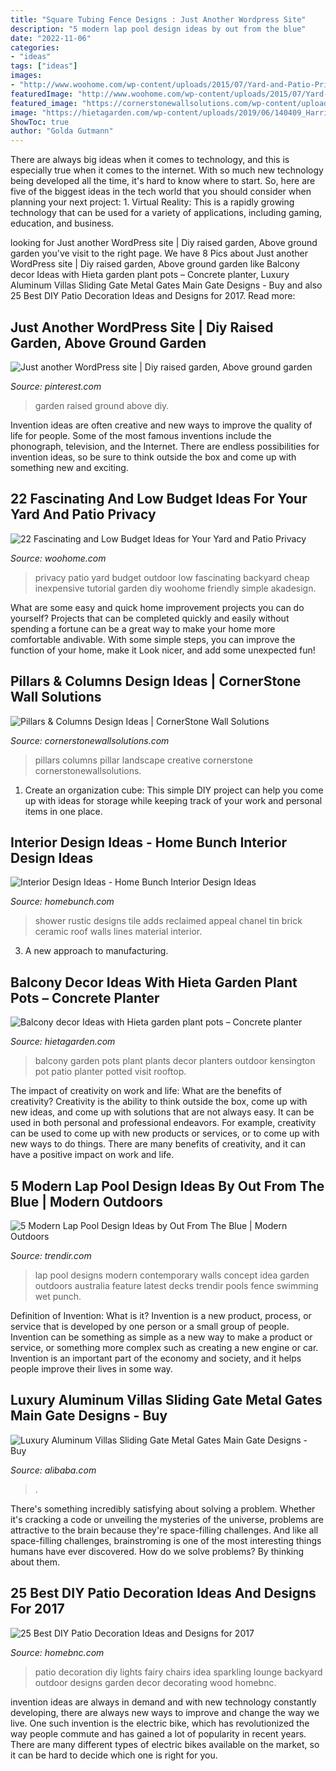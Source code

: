 ```yaml
---
title: "Square Tubing Fence Designs : Just Another Wordpress Site"
description: "5 modern lap pool design ideas by out from the blue"
date: "2022-11-06"
categories:
- "ideas"
tags: ["ideas"]
images:
- "http://www.woohome.com/wp-content/uploads/2015/07/Yard-and-Patio-Privacy-WooHome-6.jpg"
featuredImage: "http://www.woohome.com/wp-content/uploads/2015/07/Yard-and-Patio-Privacy-WooHome-6.jpg"
featured_image: "https://cornerstonewallsolutions.com/wp-content/uploads/2015/08/design-ideas-pillars-columns.jpg"
image: "https://hietagarden.com/wp-content/uploads/2019/06/140409_HarrisonsLandscaping_Kensington_0094-1.jpg"
ShowToc: true
author: "Golda Gutmann"
---
```



There are always big ideas when it comes to technology, and this is especially true when it comes to the internet. With so much new technology being developed all the time, it's hard to know where to start. So, here are five of the biggest ideas in the tech world that you should consider when planning your next project: 1. Virtual Reality: This is a rapidly growing technology that can be used for a variety of applications, including gaming, education, and business.

	

		
looking for Just another WordPress site | Diy raised garden, Above ground garden you've visit to the right page. We have 8 Pics about Just another WordPress site | Diy raised garden, Above ground garden like Balcony decor Ideas with Hieta garden plant pots – Concrete planter, Luxury Aluminum Villas Sliding Gate Metal Gates Main Gate Designs - Buy and also 25 Best DIY Patio Decoration Ideas and Designs for 2017. Read more:
		
    
## Just Another WordPress Site | Diy Raised Garden, Above Ground Garden

<img loading=lazy src="https://i.pinimg.com/736x/b5/c1/61/b5c1619d4145850e6315c94b2f1cafe5.jpg" onerror="this.onerror=null;this.src='https://tse4.mm.bing.net/th?id=OIP.Bc6nUitQKZDnb88HewsuOQHaJ4&amp;pid=15.1';" alt="Just another WordPress site | Diy raised garden, Above ground garden">

_Source: pinterest.com_

>garden raised ground above diy. 

	

Invention ideas are often creative and new ways to improve the quality of life for people. Some of the most famous inventions include the phonograph, television, and the Internet. There are endless possibilities for invention ideas, so be sure to think outside the box and come up with something new and exciting.

    
## 22 Fascinating And Low Budget Ideas For Your Yard And Patio Privacy

<img loading=lazy src="http://www.woohome.com/wp-content/uploads/2015/07/Yard-and-Patio-Privacy-WooHome-6.jpg" onerror="this.onerror=null;this.src='https://tse3.mm.bing.net/th?id=OIP.9vSwIl0p-m6kBgKb340LjwHaLH&amp;pid=15.1';" alt="22 Fascinating and Low Budget Ideas for Your Yard and Patio Privacy">

_Source: woohome.com_

>privacy patio yard budget outdoor low fascinating backyard cheap inexpensive tutorial garden diy woohome friendly simple akadesign. 

	

What are some easy and quick home improvement projects you can do yourself?
Projects that can be completed quickly and easily without spending a fortune can be a great way to make your home more comfortable andivable. With some simple steps, you can improve the function of your home, make it Look nicer, and add some unexpected fun!

    
## Pillars &amp; Columns Design Ideas | CornerStone Wall Solutions

<img loading=lazy src="https://cornerstonewallsolutions.com/wp-content/uploads/2015/08/design-ideas-pillars-columns.jpg" onerror="this.onerror=null;this.src='https://tse4.mm.bing.net/th?id=OIP.Qvd3BjDGmUC3tnXbvfrdkQHaFL&amp;pid=15.1';" alt="Pillars &amp; Columns Design Ideas | CornerStone Wall Solutions">

_Source: cornerstonewallsolutions.com_

>pillars columns pillar landscape creative cornerstone cornerstonewallsolutions. 

	

1. Create an organization cube: This simple DIY project can help you come up with ideas for storage while keeping track of your work and personal items in one place.

    
## Interior Design Ideas - Home Bunch Interior Design Ideas

<img loading=lazy src="http://www.homebunch.com/wp-content/uploads/2016/04/Rustic-Shower.-Rustic-Shower-Design.-Rustic-Shower-Ideas.-Rustic-Shower.-Rustic-Shower-RusticShower-Dragonfly-Designs.jpg" onerror="this.onerror=null;this.src='https://tse2.mm.bing.net/th?id=OIP.1nBajTIJSv_EubBxlf5lnAHaK1&amp;pid=15.1';" alt="Interior Design Ideas - Home Bunch Interior Design Ideas">

_Source: homebunch.com_

>shower rustic designs tile adds reclaimed appeal chanel tin brick ceramic roof walls lines material interior. 

	

3. A new approach to manufacturing.

    
## Balcony Decor Ideas With Hieta Garden Plant Pots – Concrete Planter

<img loading=lazy src="https://hietagarden.com/wp-content/uploads/2019/06/140409_HarrisonsLandscaping_Kensington_0094-1.jpg" onerror="this.onerror=null;this.src='https://tse2.mm.bing.net/th?id=OIP.-yOfKjkydOYb4dHqFHK3MgHaLG&amp;pid=15.1';" alt="Balcony decor Ideas with Hieta garden plant pots – Concrete planter">

_Source: hietagarden.com_

>balcony garden pots plant plants decor planters outdoor kensington pot patio planter potted visit rooftop. 

	

The impact of creativity on work and life: What are the benefits of creativity?
Creativity is the ability to think outside the box, come up with new ideas, and come up with solutions that are not always easy. It can be used in both personal and professional endeavors. For example, creativity can be used to come up with new products or services, or to come up with new ways to do things. There are many benefits of creativity, and it can have a positive impact on work and life.

    
## 5 Modern Lap Pool Design Ideas By Out From The Blue | Modern Outdoors

<img loading=lazy src="http://www.trendir.com/outdoors/lap-pool-design-ideas-07-2.jpg" onerror="this.onerror=null;this.src='https://tse2.mm.bing.net/th?id=OIP.7Bv32KGExgrxKV5SMejA-QHaKQ&amp;pid=15.1';" alt="5 Modern Lap Pool Design Ideas by Out From The Blue | Modern Outdoors">

_Source: trendir.com_

>lap pool designs modern contemporary walls concept idea garden outdoors australia feature latest decks trendir pools fence swimming wet punch. 

	

Definition of Invention: What is it?
Invention is a new product, process, or service that is developed by one person or a small group of people. Invention can be something as simple as a new way to make a product or service, or something more complex such as creating a new engine or car. Invention is an important part of the economy and society, and it helps people improve their lives in some way.

    
## Luxury Aluminum Villas Sliding Gate Metal Gates Main Gate Designs - Buy

<img loading=lazy src="https://sc01.alicdn.com/kf/Hde34fed590e5481fa6949728606e85b7F/237358283/Hde34fed590e5481fa6949728606e85b7F.png" onerror="this.onerror=null;this.src='https://tse3.mm.bing.net/th?id=OIP.JJen42yAVXKe5hNpOAwtDAHaHa&amp;pid=15.1';" alt="Luxury Aluminum Villas Sliding Gate Metal Gates Main Gate Designs - Buy">

_Source: alibaba.com_

>. 

	

There's something incredibly satisfying about solving a problem. Whether it's cracking a code or unveiling the mysteries of the universe, problems are attractive to the brain because they're space-filling challenges. And like all space-filling challenges, brainstroming is one of the most interesting things humans have ever discovered. How do we solve problems? By thinking about them.

    
## 25 Best DIY Patio Decoration Ideas And Designs For 2017

<img loading=lazy src="https://cdn.homebnc.com/homeimg/2016/07/15-diy-patio-decoration-ideas-homebnc.jpg" onerror="this.onerror=null;this.src='https://tse1.mm.bing.net/th?id=OIP.QHZUkorrkYXEbFuP3SjA_gHaJ4&amp;pid=15.1';" alt="25 Best DIY Patio Decoration Ideas and Designs for 2017">

_Source: homebnc.com_

>patio decoration diy lights fairy chairs idea sparkling lounge backyard outdoor designs garden decor decorating wood homebnc. 

	

invention ideas are always in demand and with new technology constantly developing, there are always new ways to improve and change the way we live. One such invention is the electric bike, which has revolutionized the way people commute and has gained a lot of popularity in recent years. There are many different types of electric bikes available on the market, so it can be hard to decide which one is right for you.

